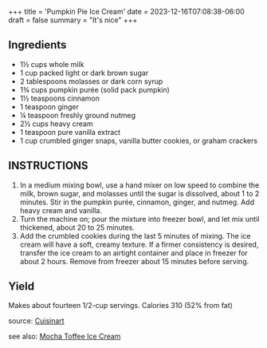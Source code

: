 
+++
title = 'Pumpkin Pie Ice Cream'
date = 2023-12-16T07:08:38-06:00
draft = false
summary = "It's nice"
+++

## Ingredients

- 1½ cups whole milk
- 1 cup packed light or dark brown sugar 
- 2 tablespoons molasses or dark corn syrup 
- 1¾ cups pumpkin purée (solid pack pumpkin) 
- 1½ teaspoons cinnamon 
- 1 teaspoon ginger 
- ¼ teaspoon freshly ground nutmeg 
- 2½ cups heavy cream 
- 1 teaspoon pure vanilla extract 
- 1 cup crumbled ginger snaps, vanilla butter cookies, or graham crackers


## INSTRUCTIONS

1. In a medium mixing bowl, use a hand mixer on low speed to combine the milk, brown sugar, and molasses until the sugar is dissolved, about 1 to 2 minutes. Stir in the pumpkin purée, cinnamon, ginger, and nutmeg. Add heavy cream and vanilla.
2. Turn the machine on; pour the mixture into freezer bowl, and let mix until thickened, about 20 to 25 minutes.
3. Add the crumbled cookies during the last 5 minutes of mixing. The ice cream will have a soft, creamy texture. If a firmer consistency is desired, transfer the ice cream to an airtight container and place in freezer for about 2 hours. Remove from freezer about 15 minutes before serving.

## Yield

Makes about fourteen 1/2-cup servings.  Calories 310 (52% from fat)

source: [Cuisinart](https://www.cuisinart.com/recipes/desserts/pumpkin-pie-ice-cream/)

see also: [Mocha Toffee Ice Cream](https://www.cuisinart.com/recipes/desserts/mocha-toffee-ice-cream/) 

